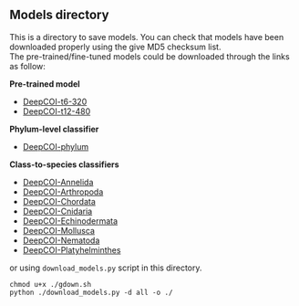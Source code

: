 ## Models directory

This is a directory to save models. You can check that models have been downloaded properly using the give MD5 checksum list.  
The pre-trained/fine-tuned models could be downloaded through the links as follow:  

**Pre-trained model**

* [DeepCOI-t6-320](https://drive.google.com/file/d/1nIlli1OLAQUdsO-faK__ou-bmwQZYk8s/view?usp=sharing)
* [DeepCOI-t12-480](https://drive.google.com/file/d/1yIInuQHOY-eK5mJPsmcnB-h5uDmaulPt/view?usp=sharing)

**Phylum-level classifier**

* [DeepCOI-phylum](https://drive.google.com/file/d/1OniD3g_mWNeQSsov42cjGMQJS3iGFgYg/view?usp=sharing)

**Class-to-species classifiers**

* [DeepCOI-Annelida](https://drive.google.com/file/d/1wQs2Z9KyL-o7UmcxA51knmES_8WCRXA1/view?usp=sharing)
* [DeepCOI-Arthropoda](https://drive.google.com/file/d/1v3d790mOrguKumEYOAg4_4TjmBubnbzb/view?usp=sharing)
* [DeepCOI-Chordata](https://drive.google.com/file/d/1REk2R4cmIZnMsqtykyU0Ej2ws57kpFvz/view?usp=sharing)
* [DeepCOI-Cnidaria](https://drive.google.com/file/d/1lh_oi99UIqCg6JSMSQw-ED0qTlZvZE5z/view?usp=sharing)
* [DeepCOI-Echinodermata](https://drive.google.com/file/d/1Rub95cNkoTSx2KfvwpA7btcpVXQ3gnMN/view?usp=sharing)
* [DeepCOI-Mollusca](https://drive.google.com/file/d/1J37pfJSXrhmP0p1I1s52WvWJRWuyGxVj/view?usp=sharing)
* [DeepCOI-Nematoda](https://drive.google.com/file/d/1fnNu6wZHaQ78O2PiTQI17KzVOtiBppig/view?usp=sharing)
* [DeepCOI-Platyhelminthes](https://drive.google.com/file/d/1DKwJidN7NeOOaCunoiScj25KFtZ1tCSh/view?usp=sharing)

or using `download_models.py` script in this directory.

```
chmod u+x ./gdown.sh
python ./download_models.py -d all -o ./
```
